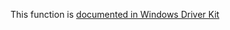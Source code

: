 This function is [documented in Windows Driver Kit](https://learn.microsoft.com/en-us/windows-hardware/drivers/ddi/wdm/nf-wdm-rtlunicodestringtoansistring)
